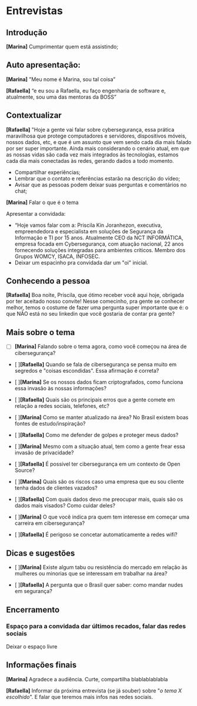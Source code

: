# Entrevistas
<!-- _Esse roteiro é específico para entrevista. Fiquem a vontade para customizar as perguntas. Sugerimos que, com antecedência, ele seja lido em conjunto e conversado com todas as participantes (entrevistadoras e entrevistadas). Lembrem-se de sempre dar espaço para todos as envolvidas falarem; um jeito de fazer isso é definindo previamente quem fala o quê._  -->

<!-- > Seria interessante falar tudo com o gênero feminino, pois somos uma comunidade que todas as protagonistas são mulheres, além disso estamos falando para outras mulheres da comunidade ou que estão conhecendo e querendo fazer parte. -->

## Introdução 
**[Marina]** Cumprimentar quem está assistindo;

## Auto apresentação:
**[Marina]** "Meu nome é Marina, sou tal coisa” 

**[Rafaella]** “e eu sou a Rafaella, eu faço engenharia de software e, atualmente, sou uma das mentoras da BOSS”

## Contextualizar 
**[Rafaella]** "Hoje a gente vai falar sobre cybersegurança, essa prática maravilhosa que protege computadores e servidores, dispositivos móveis, nossos dados, etc, e que é um assunto que vem sendo cada dia mais falado por ser super importante. Ainda mais considerando o cenário atual, em que as nossas vidas são cada vez mais integrados às tecnologias, estamos cada dia mais conectadas às redes, gerando dados a todo momento.
- Compartilhar experiências;
- Lembrar que o contato e referências estarão na descrição do vídeo;
- Avisar que as pessoas podem deixar suas perguntas e comentários no chat;

**[Marina]** Falar o que é o tema

Apresentar a convidada:
- “Hoje vamos falar com a: Priscila Kin Joranhezon, executiva, empreendedora e especialista em soluções de Segurança da Informação e TI por 15 anos. Atualmente CEO da NCT INFORMÁTICA, empresa focada em Cybersegurança, com atuação nacional, 22 anos fornecendo soluções integradas para ambientes críticos. Membro dos Grupos WOMCY, ISACA, INFOSEC.
- Deixar um espacinho pra convidada dar um "oi" inicial.

## Conhecendo a pessoa

**[Rafaella]** Boa noite, Priscila, que ótimo receber você aqui hoje, obrigada por ter aceitado nosso convite! Nesse comecinho, pra gente se conhecer melhor, temos o costume de fazer uma pergunta super importante que é: o que NÃO está no seu linkedin que você gostaria de contar pra gente? 

## Mais sobre o tema
- [ ] **[Marina]** Falando sobre o tema agora, como você começou na área de cibersegurança?

- [ ]**[Rafaella]** Quando se fala de cibersegurança se pensa muito em segredos e "coisas escondidas". Essa afirmação é correta?

- [ ]**[Marina]** Se os nossos dados ficam criptografados, como funciona essa invasão às nossas informações?

- [ ]**[Rafaella]** Quais são os principais erros que a gente comete em relação a redes sociais, telefones, etc?

- [ ]**[Marina]** Como se manter atualizado na área? No Brasil existem boas fontes de estudo/inspiração?

- [ ]**[Rafaella]** Como me defender de golpes e proteger meus dados?

- [ ]**[Marina]** Mesmo com a situação atual, tem como a gente frear essa invasão de privacidade?

- [ ]**[Rafaella]** É possível ter cibersegurança em um contexto de Open Source?

- [ ]**[Marina]** Quais são os riscos caso uma empresa que eu sou cliente tenha dados de clientes vazados?

- [ ]**[Rafaella]** Com quais dados devo me preocupar mais, quais são os dados mais visados? Como cuidar deles?

- [ ]**[Marina]** O que você indica pra quem tem interesse em começar uma carreira em cibersegurança?

- [ ]**[Rafaella]** É perigoso se concetar automaticamente a redes wifi? 

## Dicas e sugestões
- [ ]**[Marina]**  Existe algum tabu ou resistência do mercado em relação às mulheres ou minorias que se interessam em trabalhar na área?

- [ ]**[Rafaella]** A pergunta que o Brasil quer saber: como mandar nudes em segurança?

## Encerramento

### Espaço para a convidada dar últimos recados, falar das redes sociais
Deixar o espaço livre

##  Informações finais

**[Marina]** Agradece a audiência. Curte, compartilha blablablablabla

**[Rafaella]** Informar da próxima entrevista (se já souber) sobre "_o tema X escolhido_". E falar que teremos mais infos nas redes sociais.
